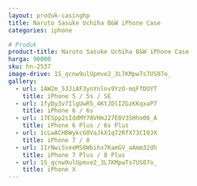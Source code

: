 ```yaml
---
layout: produk-casinghp
title: Naruto Sasuke Uchiha B&W iPhone Case
categories: iphone

# Produk
product-title: Naruto Sasuke Uchiha B&W iPhone Case
harga: 90000
sku: hn-2537
image-drive: 1S_qcnw9ulUpmve2_3L7KMpwTs7US07o_
gallery:
  - url: 1AW2m_53JiAF3ynYnlnv9YzO-mqFfDOYT
    title: iPhone 5 / 5s / SE
  - url: 1fyDy3v7IlgUwR5_4KtJDlIZGzKKqxaP7
    title: iPhone 6 / 6s
  - url: 17ESpp2sIddMY78VHmJ27E0V3SHho06_A
    title: iPhone 6 Plus / 6s Plus
  - url: 1cLwACHBWykc60VaJkX1q72RfX73CI0JX
    title: iPhone 7 / 8
  - url: 11rNwiSseeMS8Wbihx7KamGV_aAmm32dh
    title: iPhone 7 Plus / 8 Plus
  - url: 1S_qcnw9ulUpmve2_3L7KMpwTs7US07o_
    title: iPhone X
---
```

